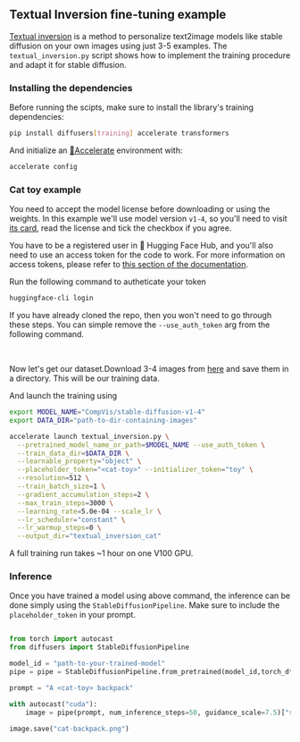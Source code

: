 ## Textual Inversion fine-tuning example

[Textual inversion](https://arxiv.org/abs/2208.01618) is a method to personalize text2image models like stable diffusion on your own images using just 3-5 examples.
The `textual_inversion.py` script shows how to implement the training procedure and adapt it for stable diffusion.

### Installing the dependencies

Before running the scipts, make sure to install the library's training dependencies:

```bash
pip install diffusers[training] accelerate transformers
```

And initialize an [🤗Accelerate](https://github.com/huggingface/accelerate/) environment with:

```bash
accelerate config
```


### Cat toy example

You need to accept the model license before downloading or using the weights. In this example we'll use model version `v1-4`, so you'll need to visit [its card](https://huggingface.co/CompVis/stable-diffusion-v1-4), read the license and tick the checkbox if you agree. 

You have to be a registered user in 🤗 Hugging Face Hub, and you'll also need to use an access token for the code to work. For more information on access tokens, please refer to [this section of the documentation](https://huggingface.co/docs/hub/security-tokens).

Run the following command to autheticate your token

```bash
huggingface-cli login
```

If you have already cloned the repo, then you won't need to go through these steps. You can simple remove the `--use_auth_token` arg from the following command.

<br>

Now let's get our dataset.Download 3-4 images from [here](https://drive.google.com/drive/folders/1fmJMs25nxS_rSNqS5hTcRdLem_YQXbq5) and save them in a directory. This will be our training data.

And launch the training using

```bash
export MODEL_NAME="CompVis/stable-diffusion-v1-4"
export DATA_DIR="path-to-dir-containing-images"

accelerate launch textual_inversion.py \
  --pretrained_model_name_or_path=$MODEL_NAME --use_auth_token \
  --train_data_dir=$DATA_DIR \
  --learnable_property="object" \
  --placeholder_token="<cat-toy>" --initializer_token="toy" \
  --resolution=512 \
  --train_batch_size=1 \
  --gradient_accumulation_steps=2 \
  --max_train_steps=3000 \
  --learning_rate=5.0e-04 --scale_lr \
  --lr_scheduler="constant" \
  --lr_warmup_steps=0 \
  --output_dir="textual_inversion_cat"
```

A full training run takes ~1 hour on one V100 GPU.


### Inference

Once you have trained a model using above command, the inference can be done simply using the `StableDiffusionPipeline`. Make sure to include the `placeholder_token` in your prompt.


```python

from torch import autocast
from diffusers import StableDiffusionPipeline

model_id = "path-to-your-trained-model"
pipe = pipe = StableDiffusionPipeline.from_pretrained(model_id,torch_dtype=torch.float16).to("cuda")

prompt = "A <cat-toy> backpack"

with autocast("cuda"):
    image = pipe(prompt, num_inference_steps=50, guidance_scale=7.5)["sample"][0]

image.save("cat-backpack.png")
```